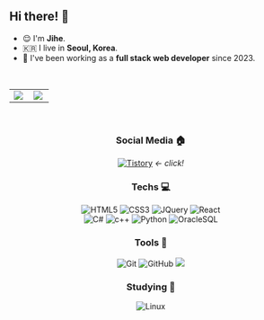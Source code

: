 ## Hi there! 👋
- 😌 I'm <strong>Jihe</strong>.
- 🇰🇷 I live in <strong>Seoul, Korea</strong>.
- 🌱 I've been working as a <strong>full stack web developer</strong> since 2023.
<br/>
<p align="center" style=scroll="no">
  <table>
    <tr>
      <td align="top" width="50%">
      <img src="https://github-readme-stats.vercel.app/api?username=jihyelisa&count_private=true&show_icons=true&theme=vue&hide_border=true" align="left" style="max-width: 100%" />
      </td>
      <td align="top" width="50%">
        <img src="https://github-readme-stats.vercel.app/api/top-langs/?username=jihyelisa&hide=jupyter%20notebook&layout=compact&theme=vue&hide_border=true" align="left" style="max-width: 100%" />
      </td>
    </tr>
  </table>
</p><br/>



<div align="center">

### Social Media 🏠

[![Tistory](https://img.shields.io/badge/Tistory-ea5220.svg?style=for-the-badge&logo=Tistory&logoColor=white)](https://j-lisa-dev.tistory.com/88)
  <i>← click!</i>
<br/>

### Techs 💻

![HTML5](https://img.shields.io/badge/HTML5-E34F26.svg?style=for-the-badge&logo=HTML5&logoColor=white)
![CSS3](https://img.shields.io/badge/CSS3-1572B6.svg?style=for-the-badge&logo=css3&logoColor=white)
![JQuery](https://img.shields.io/badge/jquery-343434.svg?style=for-the-badge&logo=jquery&logoColor=77d0f8)
![React](https://img.shields.io/badge/react-23262e.svg?style=for-the-badge&logo=react&logoColor=149eca)
<br/>
![C#](https://img.shields.io/badge/CSharp-3A0091.svg?style=for-the-badge&logo=CSharp&logoColor=A279DD)
![c++](https://img.shields.io/badge/C++-6295CB.svg?style=for-the-badge&logo=c++&logoColor=white)
![Python](https://img.shields.io/badge/Python-306998?style=for-the-badge&logo=Python&logoColor=white)
![OracleSQL](https://img.shields.io/badge/oracle-F80000.svg?style=for-the-badge&logo=oracle&logoColor=white)
<br/>
<!--![MFC](https://img.shields.io/badge/mfc-EC642A.svg?style=for-the-badge&logo=mfc&logoColor=white)-->

### Tools 🔧

![Git](https://img.shields.io/badge/Git-F05032.svg?style=for-the-badge&logo=Git&logoColor=white)
![GitHub](https://img.shields.io/badge/GitHub-181717.svg?style=for-the-badge&logo=GitHub&logoColor=white)
<img src="https://img.shields.io/badge/Visual Studio Code-007ACC?style=for-the-badge&logo=Visual Studio&logoColor=white">
<br/>

### Studying 📖

![Linux](https://img.shields.io/badge/linux-FCC624.svg?style=for-the-badge&logo=linux&logoColor=white)
  
  
</div>


<!--
**jihyelisa/jihyelisa** is a ✨ _special_ ✨ repository because its `README.md` (this file) appears on your GitHub profile.

Here are some ideas to get you started:

- 🔭 I’m currently working on ...
- 🌱 I’m currently learning ...
- 👯 I’m looking to collaborate on ...
- 🤔 I’m looking for help with ...
- 💬 Ask me about ...
- 📫 How to reach me: ...
- 😄 Pronouns: ...
- ⚡ Fun fact: ...
-->

</font>
